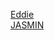 [Eddie](https://www.wiki.ed.ac.uk/display/ResearchServices/Introduction+to+Eddie+Course+-+Exercises)<br/>
[JASMIN](https://help.jasmin.ac.uk/article/110-lotus-overview)
